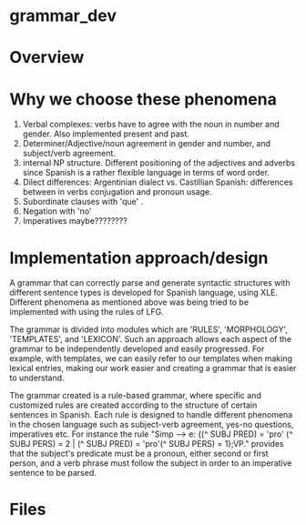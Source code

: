 # grammar_dev

# Overview


# Why we choose these phenomena
 1. Verbal complexes: verbs have to agree with the noun in number and gender. Also implemented present and past.
 2. Determiner/Adjective/noun agreement in gender and number, and subject/verb agreement.
 3. internal NP structure. Different positioning of the adjectives and adverbs since Spanish is a rather flexible language in terms of word order.
 4. Dilect differences: Argentinian dialect vs. Castillian Spanish: differences between in verbs conjugation and pronoun usage.
 5. Subordinate clauses with 'que' .
 6. Negation with 'no'
 7. Imperatives maybe????????

# Implementation approach/design

A grammar that can correctly parse and generate syntactic structures with different sentence types is developed for Spanish language, using XLE.
Different phenomena as mentioned above was being tried to be implemented with using the rules of LFG.

The grammar is divided into modules which are 'RULES', 'MORPHOLOGY', 'TEMPLATES', and 'LEXICON'. Such an approach allows each aspect of the grammar to be independently developed and easily progressed. For example, with templates, we can easily refer to our templates when making lexical entries, making our work easier and creating a grammar that is easier to understand.

The grammar created is a rule-based grammar, where specific and customized rules are created according to the structure of certain sentences in Spanish. Each rule is designed to handle different phenomena in the chosen language such as subject-verb agreement, yes-no questions, imperatives etc. For instance the rule "Simp --> e:  {(^ SUBJ PRED) = 'pro' (^ SUBJ PERS) = 2 | (^ SUBJ PRED) = 'pro'(^ SUBJ PERS) = 1};VP." provides that the subject's predicate must be a pronoun, either second or first person, and a verb phrase must follow the subject in order to an imperative sentence to be parsed.


# Files
